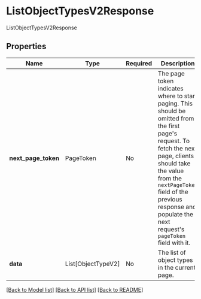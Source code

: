 # ListObjectTypesV2Response

ListObjectTypesV2Response

## Properties
| Name | Type | Required | Description |
| ------------ | ------------- | ------------- | ------------- |
**next_page_token** | PageToken | No | The page token indicates where to start paging. This should be omitted from the first page's request. To fetch the next page, clients should take the value from the `nextPageToken` field of the previous response and populate the next request's `pageToken` field with it.  |
**data** | List[ObjectTypeV2] | No | The list of object types in the current page. |


[[Back to Model list]](../../README.md#documentation-for-models) [[Back to API list]](../../README.md#documentation-for-api-endpoints) [[Back to README]](../../README.md)
